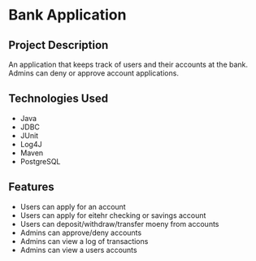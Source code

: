 # Bank Application
## Project Description
An application that keeps track of users and their accounts at the bank. Admins can deny or approve account applications.
## Technologies Used
* Java
* JDBC
* JUnit
* Log4J
* Maven
* PostgreSQL

## Features
* Users can apply for an account
* Users can apply for eitehr checking or savings account
* Users can deposit/withdraw/transfer moeny from accounts
* Admins can approve/deny accounts
* Admins can view a log of transactions
* Admins can view a users accounts
